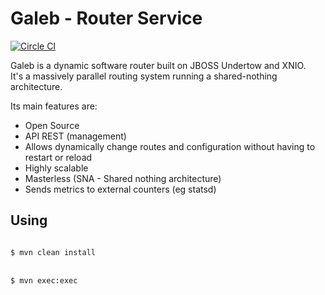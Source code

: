 Galeb - Router Service
===========================
[![Circle CI](https://circleci.com/gh/galeb/galeb-router.svg?style=svg)](https://circleci.com/gh/galeb/galeb-router)

Galeb is a dynamic software router built on JBOSS Undertow and XNIO.<br/>
It's a massively parallel routing system running a shared-nothing architecture.

Its main features are:
* Open Source
* API REST (management)
* Allows dynamically change routes and configuration without having to restart or reload
* Highly scalable
* Masterless (SNA - Shared nothing architecture)
* Sends metrics to external counters (eg statsd)

Using
-----

<code>
$ mvn clean install
</code><br/>
<code>
$ mvn exec:exec
</code><br/>

